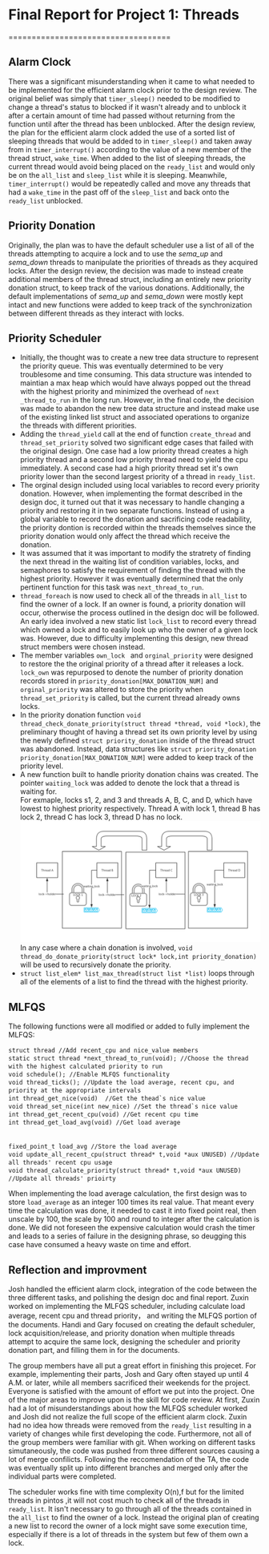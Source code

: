 # Final Report for Project 1: Threads
===================================

## Alarm Clock
There was a significant misunderstanding when it came to what needed to be implemented for the efficient alarm clock prior to the design review.  The original belief was simply that `timer_sleep()` needed to be modified to change a thread's status to blocked if it wasn't already and to unblock it after a certain amount of time had passed without returning from the function until after the thread has been unblocked.  After the design review, the plan for the efficient alarm clock added the use of a sorted list of sleeping threads that would be added to in `timer_sleep()` and taken away from in `timer_interrupt()` according to the value of a new member of the thread struct, `wake_time`.  When added to the list of sleeping threads, the current thread would avoid being placed on the `ready_list` and would only be on the `all_list` and `sleep_list` while it is sleeping.  Meanwhile, `timer_interrupt()` would be repeatedly called and move any threads that had a `wake_time` in the past off of the `sleep_list` and back onto the `ready_list` unblocked.

## Priority Donation
Originally, the plan was to have the default scheduler use a list of all of the threads attempting to acquire a lock and to use the *sema_up* and *sema_down* threads to manipulate the priorities of threads as they acquired locks.  After the design review, the decision was made to instead create additional members of the thread struct, including an entirely new priority donation struct, to keep track of the various donations.  Additionally, the default implementations of *sema_up* and *sema_down* were mostly kept intact and new functions were added to keep track of the synchronization between different threads as they interact with locks.

## Priority Scheduler 

* Initially, the thought was to create a new tree data structure to represent the priority queue. This was eventually determined to be very troublesome and time consuming. This data structure was intended to maintian a max heap which would have always popped out the thread with the highest priority and minimized the overhead of `next _thread_to_run` in the long run.   However, in the final code, the decision was made to abandon the new tree data structure and instead make use of the existing linked list struct and associated operations to organize the threads with different priorities.
* Adding the `thread_yield` call at the end of function `create_thread` and `thread_set_priority` solved two significant edge cases that failed with the original design. One case had a low priority thread creates a high priority thread and a second low priority thread need to yield the cpu immediately. A second case had a high priority thread set it's own priority lower than the second largest priority of a thread in `ready_list`.
* The orginal design included using local variables to record every priority donation. However, when implementing the format described in the design doc, it turned out that it was necessary to handle changing a priority and restoring it in two separate functions. Instead of using a global variable to record the donation and sacrificing code readability, the priority dontion is recorded within the threads themselves since the priority donation would only affect the thread which receive the donation.
* It was assumed that it was important to modify the stratrety of finding the next thread in the waiting list of condition variables, locks, and semaphores to satisfy the requirement of finding the thread with the highest priority. However it was eventually determined that the only pertinent function for this task was `next_thread_to_run`.
* `thread_foreach` is now used to check all of the threads in `all_list` to find the owner of a lock. If an owner is found,  a priority donation will occur, otherwise the process outlined in the design doc will be followed. An early idea involved a new static list `lock_list` to record every thread which owned a lock and to easily look up who the owner of a given lock was. However, due to difficulty implementing this design, new thread struct members were chosen instead.
* The member variables `own_lock ` and `orginal_priority` were designed to restore the the original priority of a thread after it releases a lock. `lock_own` was repurposed to denote the number of priority donation records stored in `priority_donation[MAX_DONATION_NUM]` and `orginal_priority` was altered to store the priority when `thread_set_priority` is called, but the current thread already owns locks.
* In the priority donation function `void thread_check_donate_priority(struct thread *thread, void *lock)`, the preliminary thought of having a thread set its own priority level by using the newly defined `struct priority_donation` inside of the thread struct was abandoned. Instead, data structures like `struct priority_donation priority_donation[MAX_DONATION_NUM]` were added to keep track of the priority level. 
* A new function built to handle priority donation chains was created. The pointer `waiting_lock` was added to denote the lock that a thread is waiting for. <br /> For exmaple, locks s1, 2, and 3 and threads A, B, C, and D, which have lowest to highest priority respectively. Thread A with lock 1, thread B has lock 2, thread C has lock 3, thread D has no lock. <br />
![](./lock_donate_chain.png)
In any case where a chain donation is involved, `void thread_do_donate_priority(struct lock* lock,int priority_donation)` will be used to recursively donate the priority. 
* `struct list_elem* list_max_thread(struct list *list)` loops through all of the elements of a list to find the thread with the highest priority. 


## MLFQS
The following functions were all modified or added to fully implement the MLFQS:

```
struct thread //Add recent_cpu and nice_value members
static struct thread *next_thread_to_run(void); //Choose the thread with the highest calculated priority to run
void schedule(); //Enable MLFQS functionality
void thread_ticks(); //Update the load average, recent cpu, and priority at the appropriate intervals
int thread_get_nice(void)  //Get the thead`s nice value
void thread_set_nice(int new_nice) //Set the thread`s nice value
int thread_get_recent_cpu(void) //Get recent cpu time
int thread_get_load_avg(void) //Get load average


fixed_point_t load_avg //Store the load average 
void update_all_recent_cpu(struct thread* t,void *aux UNUSED) //Update all threads' recent cpu usage
void thread_calculate_priority(struct thread* t,void *aux UNUSED) //Update all threads' prioirty
```

When implementing the load average calculation, the first design was to store `load_average` as an integer 100 times its real value. That meant every time the calculation was done, it needed to cast it into fixed point real, then unscale by 100, the scale by 100 and round to integer after the calculation is done. We did not foreseen the expensive calculation would crash the timer and leads to a series of failure in the designing phrase, so deugging this case have consumed a heavy waste on time and effort.

## Reflection and improvment

Josh handled the efficient alarm clock, integration of the code between the three different tasks, and polishing the design doc and final report. 
Zuxin worked on implementing the MLFQS scheduler, including calculate load average, recent cpu and thread priority， and writing the MLFQS portion of the documents.
Handi and Gary focused on creating the default scheduler, lock acquisition/release, and priority donation when multiple threads attempt to acquire the same lock, designing the scheduler and priority donation part, and filling them in for the documents.

The group members have all put a great effort in finishing this projecet. For example, implementing their parts, Josh and Gary often stayed up until 4 A.M. or later, while all members sacrificed their weekends for the project. Everyone is satisfied with the amount of effort we put into the project. One of the major areas to improve upon is the skill for code review. At first, Zuxin had a lot of misunderstandings about how the MLFQS scheduler worked and Josh did not realize the full scope of the efficient alarm clock. Zuxin had no idea how threads were removed from the `ready_list` resulting in a variety of changes while first developing the code. Furthermore, not all of the group members were familiar with git. When working on different tasks simutaneously, the code was pushed from three different sources causing a lot of merge confilicts. Following the reccomendation of the TA, the code was eventually split up into different branches and merged only after the individual parts were completed.

The scheduler works fine with time complexity O(n),f but for the limited threads in pintos ,it will not cost much to check all of the threads in `ready_list`.  It isn't necessary to go through all of the threads contained in the `all_list` to find the owner of a lock. Instead the original plan of creating a new list to record the owner of a lock might save some execution time, especially if there is a lot of threads in the system but few of them own a lock.







